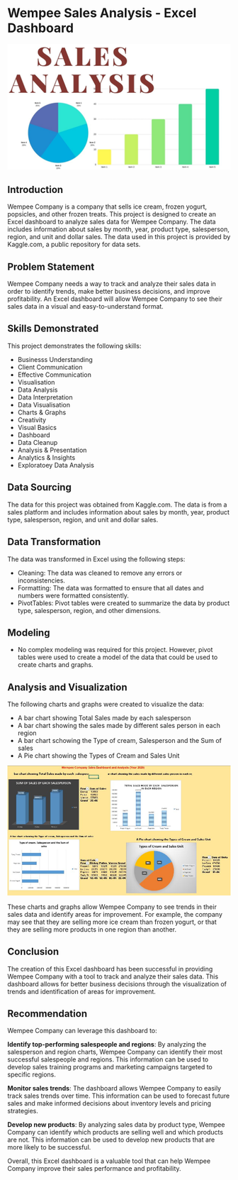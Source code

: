 # Wempee Sales Analysis - Excel Dashboard
![](Sales.jpg)


## Introduction

Wempee Company is a company that sells ice cream, frozen yogurt, popsicles, and other frozen treats. This project is designed to create an Excel dashboard to analyze sales data for Wempee Company. The data includes information about sales by month, year, product type, salesperson, region, and unit and dollar sales. The data used in this project is provided by Kaggle.com, a public repository for data sets.

## Problem Statement

Wempee Company needs a way to track and analyze their sales data in order to identify trends, make better business decisions, and improve profitability. An Excel dashboard will allow Wempee Company to see their sales data in a visual and easy-to-understand format.

## Skills Demonstrated

This project demonstrates the following skills:

- Businesss Understanding
- Client Communication
- Effective Communication
- Visualisation
- Data Analysis
- Data Interpretation
- Data Visualisation
- Charts & Graphs
- Creativity
- Visual Basics
- Dashboard
- Data Cleanup
- Analysis & Presentation
- Analytics & Insights
- Exploratoey Data Analysis

## Data Sourcing

The data for this project was obtained from Kaggle.com. The data is from a sales platform and includes information about sales by month, year, product type, salesperson, region, and unit and dollar sales.

## Data Transformation

The data was transformed in Excel using the following steps:

* Cleaning: The data was cleaned to remove any errors or inconsistencies.
* Formatting: The data was formatted to ensure that all dates and numbers were formatted consistently.
* PivotTables: Pivot tables were created to summarize the data by product type, salesperson, region, and other dimensions.
  
## Modeling

* No complex modeling was required for this project. However, pivot tables were used to create a model of the data that could be used to create charts and graphs.

## Analysis and Visualization

The following charts and graphs were created to visualize the data:

* A bar chart showing Total Sales made by each  salesperson							
* A bar chart showing the sales made by different sales person in each region								
* A bar chart schowing the Type of cream, Salesperson and the Sum of sales									
* A Pie chart showing the Types of Cream and Sales Unit	

![](image.JPG)



These charts and graphs allow Wempee Company to see trends in their sales data and identify areas for improvement. For example, the company may see that they are selling more ice cream than frozen yogurt, or that they are selling more products in one region than another.


## Conclusion

The creation of this Excel dashboard has been successful in providing Wempee Company with a tool to track and analyze their sales data. This dashboard allows for better business decisions through the visualization of trends and identification of areas for improvement.


## Recommendation

Wempee Company can leverage this dashboard to:

**Identify top-performing salespeople and regions**: By analyzing the salesperson and region charts, Wempee Company can identify their most successful salespeople and regions. This information can be used to develop sales training programs and marketing campaigns targeted to specific regions.

**Monitor sales trends**: The dashboard allows Wempee Company to easily track sales trends over time. This information can be used to forecast future sales and make informed decisions about inventory levels and pricing strategies.

**Develop new products**: By analyzing sales data by product type, Wempee Company can identify which products are selling well and which products are not. This information can be used to develop new products that are more likely to be successful.

Overall, this Excel dashboard is a valuable tool that can help Wempee Company improve their sales performance and profitability.


						
